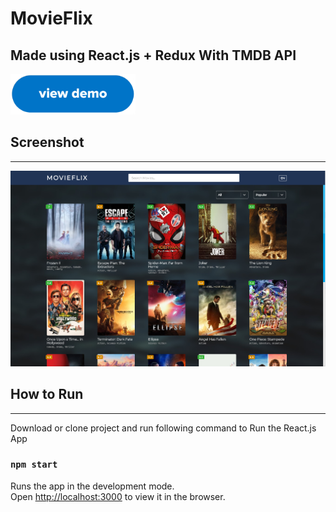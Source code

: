# MovieFlix

## Made using React.js + Redux With TMDB API

[<img src="demo.png" width="200"/>](https://ironlad85.github.io/movieflix_react_tmdb/)

## Screenshot
<hr/>
<img src="tmdb_pic1.png" width="800"/>

## How to Run
<hr/>
Download or clone project and run following command to Run the React.js App

### `npm start`

Runs the app in the development mode.<br> Open [http://localhost:3000](http://localhost:3000) to view it in the browser.
